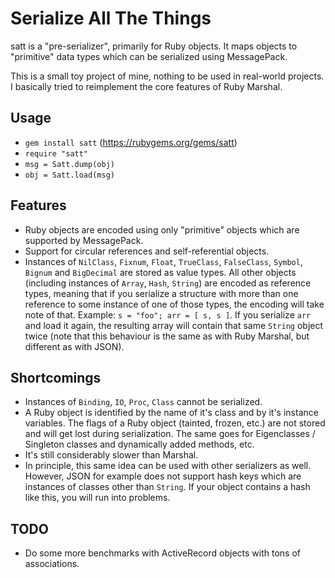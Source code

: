 Serialize All The Things
========================

satt is a "pre-serializer", primarily for Ruby objects. It maps objects
to "primitive" data types which can be serialized using MessagePack.

This is a small toy project of mine, nothing to be used in real-world
projects. I basically tried to reimplement the core features of Ruby Marshal.

Usage
-----
* ```gem install satt``` (https://rubygems.org/gems/satt)
* ```require "satt"```
* ```msg = Satt.dump(obj)```
* ```obj = Satt.load(msg)```

Features
--------
* Ruby objects are encoded using only "primitive" objects which are supported by MessagePack.
* Support for circular references and self-referential objects.
* Instances of ```NilClass```, ```Fixnum```, ```Float```, ```TrueClass```, ```FalseClass```,
  ```Symbol```, ```Bignum``` and ```BigDecimal``` are stored as value types. All other objects (including
  instances of ```Array```, ```Hash```, ```String```) are encoded as reference types,
  meaning that if you serialize a structure with more than one reference to some instance
  of one of those types, the encoding will take note of that.
  Example: ```s = "foo"; arr = [ s, s ]```. If you serialize ```arr``` and load it again,
  the resulting array will contain that same ```String``` object twice (note that this
  behaviour is the same as with Ruby Marshal, but different as with JSON).

Shortcomings
------------
* Instances of ```Binding```, ```IO```, ```Proc```, ```Class``` cannot be serialized.
* A Ruby object is identified by the name of it's class and by it's instance variables.
  The flags of a Ruby object (tainted, frozen, etc.) are not stored and will get lost
  during serialization. The same goes for Eigenclasses / Singleton classes and dynamically
  added methods, etc.
* It's still considerably slower than Marshal.
* In principle, this same idea can be used with other serializers as well. However, JSON
  for example does not support hash keys which are instances of classes other than ```String```.
  If your object contains a hash like this, you will run into problems.

TODO
----
* Do some more benchmarks with ActiveRecord objects with tons of associations.

